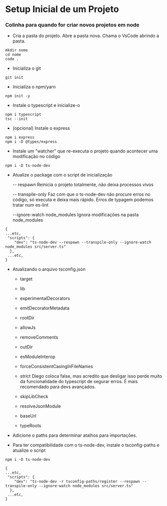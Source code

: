 # **Setup Inicial de um Projeto**

### Colinha para quando for criar novos projetos em node

- Cria a pasta do projeto. Abre a pasta nova. Chama o VsCode abrindo a pasta.

```
mkdir nome
cd nome
code .
```

- Inicializa o git

```
git init
```

- Inicializa o npm/yarn

```
npm init -y
```

- Instale o typescript e inicialize-o

```
npm i typescript
tsc --init
```

- (opcional) Instale o express

```
npm i express
npm i -D @types/express
```

- Instale um "watcher" que re-executa o projeto quando acontecer uma modificação no código

```
npm i -D ts-node-dev
```

- Atualize o package com o script de inicialização

  -- respawn Reinicia o projeto totalmente, não deixa processos vivos

  -- transpile-only Faz com que o ts-node-dev não procure erros no código, só executa e deixa mais rápido. Erros de typagem podemos tratar num es-lint

  --ignore-watch node_modules Ignora modificações na pasta node_modules

```
{
...etc,
 "scripts": {
    "dev": "ts-node-dev --respawn --transpile-only --ignore-watch node_modules src/server.ts"
  },
 ...etc,
}
```

- Atualizando o arquivo tsconfig.json

  - target

  - lib

  - experimentalDecorators

  - emitDecoratorMetadata

  - rootDir

  - allowJs

  - removeComments

  - outDir

  - esModuleInterop

  - forceConsistentCasingInFileNames

  - strict Diego coloca false, mas acredito que desligar isso perde muito da funcionalidade do typescript de segurar erros. É mais recomendado para devs avançados.

  - skipLibCheck

  - resolveJsonModule

  - baseUrl

  - typeRoots

- Adicione o paths para determinar atalhos para importações.
- Para ter compatibilidade com o ts-node-dev, instale o tsconfig-paths e atualize o script

```
npm i -D ts-node-dev
```

```
{
...etc,
 "scripts": {
    "dev": "ts-node-dev -r tsconfig-paths/register --respawn --transpile-only --ignore-watch node_modules src/server.ts"
  },
 ...etc,
}
```

